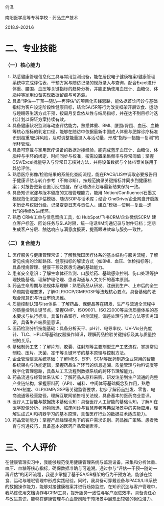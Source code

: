 何泽

南阳医学高等专科学校 - 药品生产技术

2018.9-2021.6


# 二、专业技能

### （一）核心能力 

1. 熟悉健康管理信息化工具与常用监测设备，能在居民电子健康档案/健康管理系统中完成评估表、干预方案与随访记录的规范录入与查询，配合Excel进行体重、腰围、血压等关键指标的趋势分析，并能正确使用血压计、血糖仪、体脂秤等家用设备实现数据留痕与可追溯。 
2. 具备“评估—干预—随访—再评估”的项目化实践思路，能依据首诊问诊与基础指标为客户设定阶段性健康目标，结合5A/5R等行为改变框架开展饮食、运动与睡眠等生活方式干预，按周月复盘依从性与结局指标，并在达不到目标时迭代计划以保证方案持续有效。 
3. 具备健康状况监测与动态评估能力，熟悉体重、BMI、腰围/臀围、血压、血糖等核心指标的判定口径，能够在随访中依据最新中国成人体重与肥胖诊疗标准识别超重/肥胖风险，及时调整能量摄入与活动量，形成“指标—措施—复测”的闭环管理。 
4. 具备可穿戴与家用医疗设备的数据对接经验，能完成蓝牙血压计、血糖仪、体脂秤与手环的绑定、时间同步与校准，按需设置采集频率与异常阈值；掌握CSV/Excel批量导入与异常日志核对方法，并将设备数据与个体档案关联用于趋势评估。
5. 熟悉医疗影像/检验结果的系统化查阅流程，能在PACS/LIS中调取必要报告用于健康评估与转介参考（不做诊断），按规范摘录关键指标并同步到健康档案；对报告更新设置订阅/提醒，保证随访计划与最新结果保持一致。
6. 具备知识沉淀与版本留痕的文档管理能力，能用 Notion/Confluence/石墨文档规范化沉淀评估模板、随访SOP与话术库；结合 OneDrive/企业网盘开启版本历史与权限分级，记录变更日志与责任人，建立“模板—使用—复盘—迭代”的持续改进闭环。
7. 熟悉 CRM/工单与信息留痕工具，如 HubSpot/飞书CRM/企业微信SCRM 建立客户标签、回访任务与SLA时限，统一电话/IM沟通记录与附件归档；定期生成客户分层、触达响应与满意度报表，提高跟进效率与服务一致性。

### （二）复合能力

1. 医疗服务与健康管理常识：了解我我国医疗体系的基本结构与服务流程，了解常见疾病的诊断路径、健康指标的解读方式（如BMI、血压、体检指标等），具备慢病管理、健康干预及医患沟通的基础能力。
2. 患者安全意识：了解生命体征监测、口服给药、基础感染控制、伤口处理等护理技能基础，理解护理伦理、患者沟通与人文关怀的基本原则。
3. 药品生命周期与法规体系理解：熟悉药品从研发、注册到生产、上市后的全生命周期管理要求，了解GLP/GCP/GMP/GSP等法规核心要点，具备基础的法规合规意识与行业审慎思维。
4. 质量控制认知与iso体系：了解药品、保健品等在研发、生产与流通全流程中的质量控制关键节点，掌握GMP、ISO9001、ISO22000等主流质量体系的基本要求与执行标准，具备样品留存、检测流程、偏差处理与验证方法等实务知识，具备生产端质量意识。
5. 医药检测分析技能基础：具备分析天平、pH计、电导率仪、UV-Vis分光度计、TLC、HPLC等基础仪器操作知识，理解药品检验关键指标及其与质量控制的关系。
6. 基础制药工艺：了解片剂、胶囊、注射剂等主要剂型生产工艺流程，掌握常见制粒、压片、灭菌、冻干等关键环节的基本原理与控制方法。
7. 企业管理信息系统基础：了解MES、ERP、SCM等医药制造企业常用的智能系统架构与功能逻辑，掌握药品生产环节的信息追溯、质量管理与物料调度等数字化管理思路，具备从工艺流程到数据系统的跨环节理解能力。
8. 药品流通与经营体系认知：了解药品从原料采购、研发注册到生产流通的完整产业链结构，掌握原料药（API）、辅料、中间体等基础概念及作用，熟悉MAH制度、GLP/GMP/GSP等关键监管要求，初步了解药品批发、零售、电商流通等经营路径，理解互联网销售相关法规，具备基本的医药商业意识。
9. 医疗人工智能与数据技术基础认知：具备医疗人工智能的基础认知，了解AI在医学影像分析、药物筛选、临床问诊与智慧养老等典型场景中的实际应用，理解生成式AI和机器学习的基本原理，具备医疗行业的数据技术适应能力。
10. 药品营销能力：掌握产品经理视角下的客户需求识别、药品推广策略、患者教育与沟通技巧，具备基本的医药产品营销素养。

# 三、个人评价

在健康管理实习中，我能够规范使用健康管理系统与监测设备，采集和分析体重、血压、血糖等核心指标，确保数据准确与可追溯。通过参与“评估—干预—随访—再评估”的闭环流程，我逐步掌握了基于5A/5R框架的行为干预方法，能够在饮食、运动与睡眠管理中形成实践经验。同时，我具备可穿戴设备与PACS/LIS系统的数据操作能力，能够对接健康档案并进行趋势监控。在知识沉淀与客户管理中，我熟练使用文档协作与CRM工具，提升服务一致性与客户跟进效率。具备责任心与改进意识，能够在健康管理与心血管风险干预场景中展现出较强的岗位潜力。